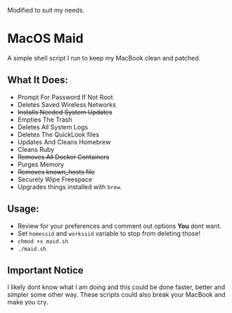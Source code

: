 Modified to suit my needs.

# MacOS Maid
A simple shell script I run to keep my MacBook clean and patched.

## What It Does:
- Prompt For Password If Not Root 
- Deletes Saved Wireless Networks
- ~~Installs Needed System Updates~~
- Empties The Trash
- Deletes All System Logs
- Deletes The QuickLook files
- Updates And Cleans Homebrew
- Cleans Ruby
- ~~Removes All Docker Containers~~
- Purges Memory
- ~~Removes known_hosts file~~
- Securely Wipe Freespace
- Upgrades things installed with `brew`.

## Usage:
- Review for your preferences and comment out options **You** dont want.
- Set `homessid` and `workssid` variable to stop from deleting those!
- `chmod +x maid.sh`
- `./maid.sh`

## Important Notice
I likely dont know what I am doing and this could be done faster, better and simpler some other way. These scripts could also break your MacBook and make you cry.
